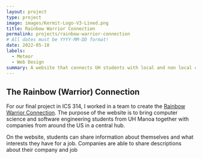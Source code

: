 ```yaml
---
layout: project
type: project
image: images/Kermit-Logo-V3-Lined.png
title: Rainbow Warrior Connection
permalink: projects/rainbow-warrior-connection
# All dates must be YYYY-MM-DD format!
date: 2022-05-10
labels:
  - Meteor
  - Web Design
summary: A website that connects UH students with local and non local companies.
---
```


## The Rainbow (Warrior) Connection
For our final project in ICS 314, I worked in a team to create the [Rainbow Warrior Connection](http://159.89.232.121/#/). The purpose of the website is to bring computer science and software engineering students from UH Manoa together with companies from around the US in a central hub.


On the website, students can share information about themselves and what interests they have for a job. Companies are able to share descriptions about their company and job
